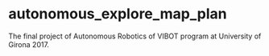 # autonomous_explore_map_plan
The final project of Autonomous Robotics of VIBOT program at University of Girona 2017.
